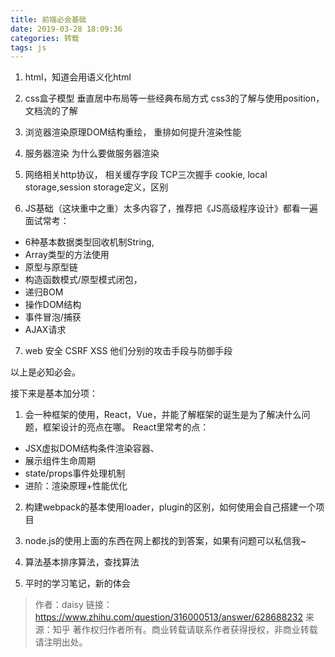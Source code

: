 ```yaml
---
title: 前端必会基础
date: 2019-03-28 18:09:36
categories: 转载
tags: js
---
```


1. html，知道会用语义化html

2. css盒子模型
垂直居中布局等一些经典布局方式
css3的了解与使用position，
文档流的了解

3. 浏览器渲染原理DOM结构重绘，
重排如何提升渲染性能

4. 服务器渲染
为什么要做服务器渲染

5. 网络相关http协议，
相关缓存字段
TCP三次握手
cookie, local storage,session storage定义，区别

6. JS基础（这块重中之重）太多内容了，推荐把《JS高级程序设计》都看一遍面试常考：
- 6种基本数据类型回收机制String, 
- Array类型的方法使用
- 原型与原型链
- 构造函数模式/原型模式闭包，
- 递归BOM
- 操作DOM结构
- 事件冒泡/捕获
- AJAX请求

7. web 安全
CSRF XSS
他们分别的攻击手段与防御手段

以上是必知必会。

接下来是基本加分项：
1. 会一种框架的使用，React，Vue，并能了解框架的诞生是为了解决什么问题，框架设计的亮点在哪。
React里常考的点：
- JSX虚拟DOM结构条件渲染容器、
- 展示组件生命周期
- state/props事件处理机制
- 进阶：渲染原理+性能优化

2. 构建webpack的基本使用loader，plugin的区别，如何使用会自己搭建一个项目

3. node.js的使用上面的东西在网上都找的到答案，如果有问题可以私信我~

4. 算法基本排序算法，查找算法

5. 平时的学习笔记，新的体会

> 作者：daisy
> 链接：https://www.zhihu.com/question/316000513/answer/628688232
> 来源：知乎
> 著作权归作者所有。商业转载请联系作者获得授权，非商业转载请注明出处。